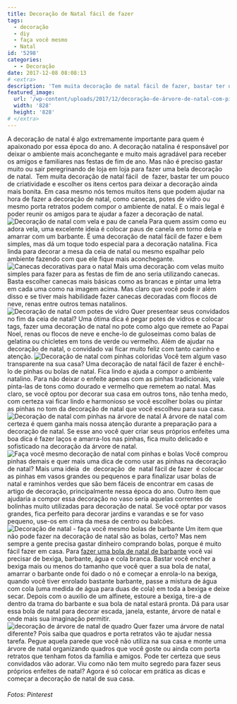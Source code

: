 ```yaml
---
title: Decoração de Natal fácil de fazer
tags:
  - decoração
  - diy
  - faça você mesmo
  - Natal
id: '5298'
categories:
  - - Decoração
date: 2017-12-08 08:08:13
# <extra>
description: 'Tem muita decoração de natal fácil de fazer, bastar ter um pouco de criatividade e escolher os itens certos para deixar a decoração ainda mais bonita.'
featured_image: 
  url: '/wp-content/uploads/2017/12/decoração-de-árvore-de-natal-com-pinha.jpg'
  width: '828'
  height: '828'
# </extra>
---
```


A decoração de natal é algo extremamente importante para quem é apaixonado por essa época do ano. A decoração natalina é responsável por deixar o ambiente mais aconchegante e muito mais agradável para receber os amigos e familiares nas festas de fim de ano. Mas não é preciso gastar muito ou sair peregrinando de loja em loja para fazer uma bela decoração de natal.  Tem muita decoração de natal fácil  de  fazer, bastar ter um pouco de criatividade e escolher os itens certos para deixar a decoração ainda mais bonita. Em casa mesmo nós temos muitos itens que podem ajudar na hora de fazer a decoração de natal, como canecas, potes de vidro ou mesmo porta retratos podem compor o ambiente de natal. E o mais legal é poder reunir os amigos para te ajudar a fazer a decoração de natal. ![Decoração de natal com vela e pau de canela ](/wp-content/uploads/2017/12/decoração-de-natal-com-velas-e-canela.jpg) Para quem assim como eu adora vela, uma excelente ideia é colocar paus de canela em torno dela e amarrar com um barbante. É uma decoração de natal fácil de fazer e bem simples, mas dá um toque todo especial para a decoração natalina. Fica linda para decorar a mesa da ceia de natal ou mesmo espalhar pelo ambiente fazendo com que ele fique mais aconchegante. ![Canecas decorativas para o natal](/wp-content/uploads/2017/12/decoração-de-natal-com-canecas.jpg) Mais uma decoração com velas muito simples para fazer para as festas de fim de ano seria utilizando canecas. Basta escolher canecas mais básicas como as brancas e pintar uma letra em cada uma como na imagem acima. Mas claro que você pode ir além disso e se tiver mais habilidade fazer canecas decoradas com flocos de neve, renas entre outros temas natalinos. ![Decoração de natal com potes de vidro](/wp-content/uploads/2017/12/presentes-diferentes-para-o-natal.jpg) Quer presentear seus convidados no fim da ceia de natal? Uma ótima dica é pegar potes de vidros e colocar tags, fazer uma decoração de natal no pote como algo que remete ao Papai Noel, renas ou flocos de neve e enche-lo de guloseimas como balas de gelatina ou chicletes em tons de verde ou vermelho. Além de ajudar na decoração de natal, o convidado vai ficar muito feliz com tanto carinho e atenção. ![Decoração de natal com pinhas coloridas](/wp-content/uploads/2017/12/decoração-de-natal-com-pinhas-coloridas.jpg) Você tem algum vaso transparente na sua casa? Uma decoração de natal fácil de fazer é enchê-lo de pinhas ou bolas de natal. Fica lindo e ajuda a compor o ambiente natalino. Para não deixar o enfeite apenas com as pinhas tradicionais, vale pinta-las de tons como dourado e vermelho que remetem ao natal. Mas claro, se você optou por decorar sua casa em outros tons, não tenha medo, com certeza vai ficar lindo e harmonioso se você escolher bolas ou pintar as pinhas no tom da decoração de natal que você escolheu para sua casa. ![Decoração de natal com pinhas na árvore de natal ](/wp-content/uploads/2017/12/decoração-de-árvore-de-natal-com-pinha.jpg) A árvore de natal com certeza é quem ganha mais nossa atenção durante a preparação para a decoração de natal. Se esse ano você quer criar seus próprios enfeites uma boa dica é fazer laços e amarra-los nas pinhas, fica muito delicado e sofisticado na decoração da árvore de natal. ![Faça você mesmo decoração de natal com pinhas e bolas](/wp-content/uploads/2017/12/decoração-de-natal-com-pinhas-e-bolas.jpg) Você comprou pinhas demais e quer mais uma dica de como usar as pinhas na decoração de natal? Mais uma ideia  de  decoração  de  natal fácil de fazer  é colocar as pinhas em vasos grandes ou pequenos e para finalizar usar bolas de natal e raminhos verdes que são bem fáceis de encontrar em casas de artigo de decoração, principalmente nessa época do ano. Outro item que ajudaria a compor essa decoração no vaso seria aquelas correntes de bolinhas muito utilizadas para decoração de natal. Se você optar por vasos grandes, fica perfeito para decorar jardins e varandas e se for vaso pequeno, use-os em cima da mesa de centro ou balcões. ![Decoração de natal - faça você mesmo bolas de barbante ](/wp-content/uploads/2017/12/decoração-de-natal-com-bola-de-barbante.jpg) Um item que não pode fazer na decoração de natal são as bolas, certo? Mas nem sempre a gente precisa gastar dinheiro comprando bolas, porque é muito fácil fazer em casa. Para [fazer uma bola de natal de barbante](https://www.youtube.com/watch?v=_kZI6OHIybQ) você vai precisar de bexiga, barbante, água e cola branca. Bastar você encher a bexiga mais ou menos do tamanho que você quer a sua bola de natal, amarrar o barbante onde foi dado o nó e começar a enrola-lo na bexiga, quando você tiver enrolado bastante barbante, passe a mistura de água com cola (uma medida de água para duas de cola) em toda a bexiga e deixe secar. Depois com o auxilio de um alfinete, estoure a bexiga, tire-a de dentro da trama do barbante e sua bola de natal estará pronta. Dá para usar essa bola de natal para decorar escada, janela, estante, árvore de natal e onde mais sua imaginação permitir. ![decoração de árvore de natal de quadro](/wp-content/uploads/2017/12/decoração-árvora-de-natal-de-quadro.jpg) Quer fazer uma árvore de natal diferente? Pois saiba que quadros e porta retratos vão te ajudar nessa tarefa. Pegue aquela parede que você não utiliza na sua casa e monte uma árvore de natal organizando quadros que você goste ou ainda com porta retratos que tenham fotos da família e amigos. Pode ter certeza que seus convidados vão adorar. Viu como não tem muito segredo para fazer seus próprios enfeites de natal? Agora é só colocar em prática as dicas e começar a decoração de natal de sua casa.

###### Fotos: Pinterest
